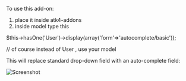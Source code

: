 To use this add-on:

1) place it inside atk4-addons
2) inside model type this

$this->hasOne('User')->display(array('form'=>'autocomplete/basic'));

 // of course instead of User , use your model


This will replace standard drop-down field with an auto-complete field:

![Screenshot](https://raw.github.com/atk4/autocomplete/master/doc/screenshot.png)

